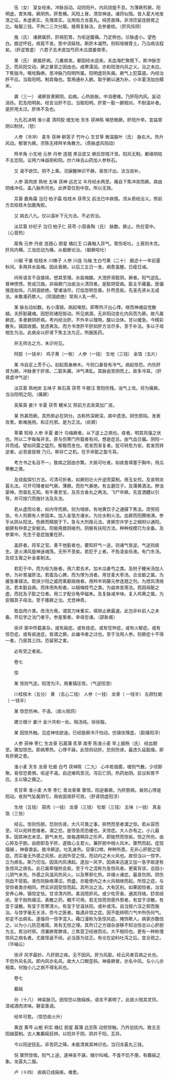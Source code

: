 <!-- { "loadSidebar": true } -->
　　伍（女） 室女经来。冲脉自动。动则阳升。内风绕旋不息。为薄厥煎厥。阳明虚。胃失降。厥阴热。肝愈横。风阳上冒。清空神迷。诸窍似阻。皆入夏大地发泄之征。本虚表实。先理其实。议用局方龙荟丸。纯苦直降。非汤饮留连肠胃之比。每服三钱。不拘二三次分服。接用复脉法。去参姜桂。（肝风烁阴）

　　施（氏） 诸厥属肝。肝病犯胃。为呕逆腹痛。乃定例也。诊脉虚小。望色 白。据述怀妊。病竟不发。思中流砥柱。斯肝木凝然。则知培植胃土。乃治病法程矣。（肝逆胃虚） 六君子去术皮加芍药木瓜煨姜南枣。

　　某（氏） 厥属肝病。几番病发。都因经水适来。夫血海贮聚既下。斯冲脉空乏。而风阳交动。厥之暴至之因由也。咸寒濡润。亦和阳泄内风之义。治之未应。下焦独冷。喉呛胸痹。思冲脉乃阳明所属。阳明虚则失阖。厥气上犯莫遏。内经治肝不应。当取阳明。制其侮也。暂用通补入腑。取乎腑以通为补。小半夏汤加白糯米。

　　龚（三一） 诸厥皆隶厥阴。疝瘕。心热胁胀。中消便难。乃肝阳内风。妄动消烁。犯及阳明矣。经言治肝不应。当取阳明。肝胃一脏一腑相对。不耐温补者。是肝用太过。肝体不及也。

　　九孔石决明 淮小麦 清阿胶 细生地 天冬 茯神陈 嗔怒微厥。肝阳升举。宜益胃阴以制伏。（怒）

　　人参（冷冲） 麦冬 茯神 鲜莲子 竹叶心 生甘草 微温服叶（氏） 脉右大。热升风动。郁冒为厥。宗陈无择羚羊角散方。（奇脉虚风阳动）

　　羚羊角 小生地 元参 丹参 连翘 黑豆皮又 厥后惊惕汗泄。阳风无制。都缘阴枯不主恋阳。议用六味益阴和阳。炒六味去山药加人参秋石。

　　又 渴不欲饮。阴不上乘。况寐醒神识不静。易惊汗出。法当敛补。

　　人参 萸肉炭 熟地 五味 茯神 远志又 半月经水两至。痛自下焦冲突而厥。病由阴维冲任。盖八脉所司也。此养营仅到中宫。所以无效。

　　苁蓉 鹿角霜 当归 柏子霜 桂枝木 茯苓又 前法已中病情。须从奇经治义。照前方去桂枝木加鹿角胶。

　　又 病去八九。仅以温补下元为法。不必穷治。

　　淡苁蓉 炒杞子 当归 柏子仁 茯苓 小茴香陶（氏） 脉数。厥止。热在营中。（心营热）

　　犀角 元参 丹皮 连翘心 胆星 橘红王 口鼻触入异气。胃伤呕吐。土衰则木克。肝风内横。三虫扰动为痛。从蛔厥论治。（蛔厥呕吐）

　　川椒 干姜 桂枝木 川楝子 人参 川连 乌梅 生白芍黄（二十） 据述十一年前夏秋间。多用井水盐梅。因此昏厥。以后三五日一发。病愈虽醒。日瘦日减。

　　间有语言不自接续。想其至理。水盐梅酸。大泄肝肾脏阴。厥者。阳气逆乱。冒神愦愦。势成沉痼。非痫厥门治痰治火清窍者。是脏阴受病。脏主乎藏蓄。医偏搜逐劫烁。凡阴涸欲绝。譬诸油尽。灯焰忽明忽昏。扑然息矣。先圣先贤从无成法。未敢凑药欺人。（阴涸欲绝）常用人乳一杯。

　　某 脉左动如数。右小濡弱。病起嗔怒。即寒热汗出心悸。继而神魂自觉散越。夫肝脏藏魂。因怒则诸阳皆动。所见病源。无非阳动变化内风而为厥。故凡属厥症。多隶厥阴肝病。考内经治肝。不外辛以理用。酸以治体。甘以缓急。今精彩散失。镇固收摄。犹虑弗及。而方书泄肝平肝抑肝方法尽多。至于补法。多以子母相生为治。此病全以肝肾下焦主法为正。所服医药。

　　并无师古之方。未识何见。

　　阿胶（一钱半） 鸡子黄（一枚） 人参（一钱） 生地（三钱） 金箔（五片）

　　某 冷自足上贯于心。初起周身麻木。今则口鼻皆有冷气。病起惊恐。内伤肝肾为厥。冲脉隶于肝肾。二脏失藏。冲气沸乱。其脉由至阴而上。故多冷耳。（肝肾虚冲气逆）

　　淡苁蓉 熟地炭 五味子 紫石英 茯苓 牛膝汪 胃阳伤残。浊气上攻。将为痛厥。当治阳明之阳。（痛厥）

　　吴茱萸 姜汁 半夏 茯苓 粳米又 照前方去吴萸加广皮。

　　某 热甚而厥。其热邪必在阴分。古称热深厥深。病中遗泄。阴伤邪陷。发表攻里。断难施用。和正托邪。是为正法。（疟厥）

　　草果 知母 人参 半夏 姜汁 乌梅厥者。从下逆上之病也。痉者。明其风强之状也。所以二字每每并言。原与伤寒门所载者有间。想是症总。由气血日偏。阴阳一并而成。譬如风雷之猛烈。郁极而发也。若发而渐复者。犹可转危为安。若发而转逆者。必至直拔根 乃已。斯存亡之机。在乎命脏之盈亏耳。

　　考方书之名目不一。致病之因由亦繁。大抵可吐者。如痰食填塞于胸中。用瓜蒂散之类。

　　及烧盐探引方法。可清可折者。如厥阳壮火升逆而莫制。用玉女煎。及宣明龙荟丸法。可开可降者如气厥。薄厥。而形气暴绝。有五磨饮子。及蒲黄酒法。秽浊蒙神。而昏乱无知。有牛黄至宝。及苏合香丸之两法。飞尸卒厥。先宜酒醴以引导。并可按穴而施针法及灸法。

　　若从虚而论者。如内夺而厥。则为喑痱。有地黄饮子之通摄下焦法。烦劳阳张。令人煎厥有人参固本。加入金箔方诸水。为壮水制火法。血厥而阳腾络沸。参乎从阴从阳法。色厥而精脱于下。急与大剂挽元法。肾厥宗许学士之椒附以通阳。蛔厥有仲景之安蛔法。阳极用救阴峻剂。阴极有扶阳方法。种种规模已为全备。及参案中。先生于是症独重在肝。

　　盖肝者。将军之官。善干他脏者也。要知肝气一逆。则诸气皆逆。气逆则痰生。遂火沸风旋神迷魂荡。无所不至矣。若犯于上者。不免凌金烁液。有门冬汤。及琼玉膏之补金柔制法。

　　若犯于中。而为呕为胀者。用六君去术。加木瓜姜芍之类。及附子粳米汤加人参。为补胃凝肝法。若震及心脾。而为悸为消者。用甘麦大枣汤。合龙蛎之属。为缓急重镇法。若挟少阳之威而乘巅摇络者。用羚羊钩藤元参连翘之剂。为熄风清络法。若本脏自病。而体用失和者。以椒梅桂芍之类。为益体宣用法。若因母脏之虚。而扰及子脏之位者。用三才配合龟甲磁朱。及复脉减辛味。复入鸡黄之属。为安摄其子母法。至于痿厥之治。尤觉神奇。

　　取血肉介类。改汤为膏。谓其力味重实。填隙止厥最速。此岂非补前人之未备。开后学之法门者乎。参是案者。幸毋忽诸。（邵新甫）

　　徐评 案中所载甚杂。或有痫症。或有痉症。或有怔忡症。或有火郁症。或有惊恐症。或有痰迷症。皆谓之厥。此编书者之过也。至于当用人参。则厥症十不得一者。乃居其三四。恐留邪之害。

　　必有受之者矣。

　　卷七

　　惊

　　某 惊则气逆。阳泄为汗。用重镇压惊。（气逆阳泄）

　　川桂枝木（五分） 黄 （去心二钱） 人参（一钱） 龙骨（ 一钱半） 左顾牡蛎（ 一钱半）

　　某 惊恐伤神。不语。（痰火阻窍）

　　建兰根汁 姜汁 金汁共和一处。隔汤炖。徐徐服。

　　某 因惊外触。见症神怯欲迷。已经肢厥冷汗怕动。仿镇怯理虚。（脏燥阳浮）

　　人参 茯神 枣仁 生龙骨 石菖蒲 炙草 南枣 陈淮小麦 早上服杨（氏） 经血期至。骤加惊恐。即病寒热。心悸不寐。此惊则动肝。恐则伤肾。最虑久延脏燥。即有肝厥之患。

　　淮小麦 天冬 龙骨 牡蛎 白芍 茯神陈（二九） 心中若烟雾。嗳则气散。少顷即聚。易惊恐畏惧。呕逆不渴。自述难鸣苦况。泻后亡阴。热药劫阴。前议和胃不应。主以镇之摄之。

　　炙甘草 淮小麦 大枣 枣仁 青龙骨某 骤惊。阳逆暴厥。为肝胆病。昼则心悸是阳动。夜则气坠属阴亏。用收固肾肝可效。（肝肾阴虚阳浮）

　　生地（五钱） 萸肉（一钱） 龙骨（三钱） 牡蛎（三钱） 五味（一钱） 真金箔（三张）

　　经云。惊则伤胆。恐则伤肾。大凡可畏之事。猝然而至者谓之惊。若从容而至。可以宛转思维者。谓之恐。是惊急而恐缓也。夫惊症。大人亦有之。小儿最多。因其神志未坚。胆气未充。故每遇稍异之形声。即陡然而惊矣。惊之所伤。由心猝及乎胆。由胆即及乎肝。遂致心主君火。兼肝胆中相火风木。骤然而起。症现搐搦 。神昏谵妄。肢冷厥逆。吐乳身热。目窜口噤。种种所患。无非心肝胆之现症。而实毫无外感之风邪。此因外受之惊。而动内之木火风也。故但当以一惊字。立为病名。斯乃切当。因其内风沸起。遂加一风字。因病来迅速又加一急字故遂有急惊风之病名。此已属牵强附会矣。至于今之混称为急惊风者。更属背谬。总因小儿阴气未充。外感之风温风热风火。以及寒邪化热。并燥火诸症。最易伤阴。阴伤则血不营筋。液伤则脉络滞涩。热盛。亦能使内之木火风相继而起。所现之症。与受惊者类亦相同。然实非因受惊而起。其所治之法。大有区别。如果因惊者。治宜安养心神。镇惊定怯。甘凉清内热。柔润熄肝风。或少佐芳香。通其窍络。舒其结闭。至于刚热燥涩。表散之药。概不可用。若无惊而但感外邪者。有宜于凉散。有宜于温散。有宜于苦寒清火。有宜于甘温扶阳。或补或泻。自当按六淫之邪而施治。与惊字毫无关涉。奈今之医者。每遇非惊之症。因不能辨明六气中所伤何气。却定不出病名。遂强将一惊字混入。藉口漫称为急惊风症。掩饰欺人。病家亦酷信之。以为小儿防范难周。焉有无惊之理。其所订之方错杂游移不知治惊总以心肝胆为主。若治时邪。须兼肺胃脾肾。三焦营卫经络而论。大不相同也。更有一种称慢惊风之病名者。尤属怪诞不经。必当亟为驳正。有论在幼科吐泻之后。宜合观之。（华岫云）

　　徐评 风字最妙。凡肝胆之疾。无不因风。肝为风脏。经云风者百病之长也。不但外风名风。即内风亦名风。故大人口眼歪斜。神昏厥冒。亦名中风。与小儿亦相类。何独小儿之病不得名风也。

　　卷七

　　癫痫

　　孙（十八） 神呆脉沉。因惊恐以致痫疾。语言不甚明了。此痰火阻其灵窍。深戒酒肉浓味。静室善调。

　　经年可愈。（惊恐痰火升）

　　黄连 黄芩 山栀 枳实 橘红 胆星 菖蒲 远志陈 动怒惊触。乃外加扰内。致五志阳越莫制。古人集癫痫狂辨。以阳并于阴。阴并于阳。互异。

　　今以阳逆狂乱。非苦药之降。未能清爽其神识也。当归龙荟丸三钱。

　　倪 骤然惊惕。阳气上逆。遂神呆不寐。倏尔叫喊。不食不饥不便。有癫痫之象。龙荟丸二服。

　　卢（十四） 痰病已成痫疾。难愈。

